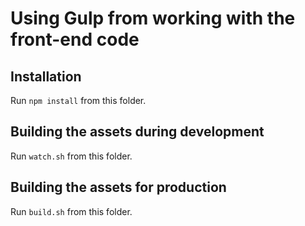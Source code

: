 # Using Gulp from working with the front-end code

## Installation

Run `npm install` from this folder.

## Building the assets during development

Run `watch.sh` from this folder.

## Building the assets for production

Run `build.sh` from this folder.
